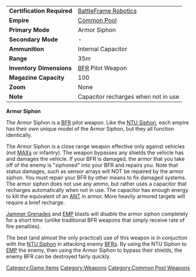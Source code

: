 |                            |                                                 |
| -------------------------- | ----------------------------------------------- |
| **Certification Required** | [BattleFrame Robotics](BattleFrame_Robotics.md) |
| **Empire**                 | [Common Pool](Common_Pool.md)                   |
| **Primary Mode**           | Armor Siphon                                    |
| **Secondary Mode**         | \-                                              |
| **Ammunition**             | Internal Capacitor                              |
| **Range**                  | 35m                                             |
| **Inventory Dimensions**   | [BFR](BattleFrame_Robotics.md) Pilot Weapon     |
| **Magazine Capacity**      | 100                                             |
| **Zoom**                   | None                                            |
| **Note**                   | Capacitor recharges when not in use             |

**Armor Siphon**

The Armor Siphon is a [BFR](BattleFrame_Robotics.md) pilot weapon. Like the [NTU
Siphon](NTU_Siphon.md), each empire has their own unique model
of the Armor Siphon, but they all function identically.

The Armor Siphon is a close range weapon effective only against vehicles
(not [MAXs](Mechanized_Assault_Exo-Suit.md) or infantry). The weapon bypasses any
shields the vehicle has and damages the vehicle. If your BFR is damaged,
the armor that you take off of the enemy is "siphoned" into your BFR and
repairs you. Note that status damages, such as sensor arrays will NOT be
repaired by the armor siphon. You must repair your BFR by other means to
fix damaged systems. The armor siphon does not use any ammo, but rather
uses a capacitor that recharges automatically when not in use. The
capacitor has enough energy to kill the equivalent of an
[ANT](Advanced_Nanite_Transport.md) in armor. More heavily armored targets will
require a brief recharge.

[Jammer Grenades](Jammer_Grenade.md) and [EMP](EMP.md)
blasts will disable the armor siphon completely for a short time (unlike
traditional BFR weapons that simply receive rate of fire penalties).

The best (and almost the only practical) use of this weapon is in
conjuction with the [NTU Siphon](NTU_Siphon.md) in attacking
enemy [BFRs](BattleFrame_Robotics.md). By using the NTU Siphon to
[EMP](EMP.md) the enemy, then using the Armor Siphon to bypass
their shields, the enemy BFR can be destroyed fairly quickly.

[Category:Game Items](Category:Game_Items.md)
[Category:Weapons](Category:Weapons.md) [Category:Common Pool
Weapons](Category:Common_Pool_Weapons.md)

